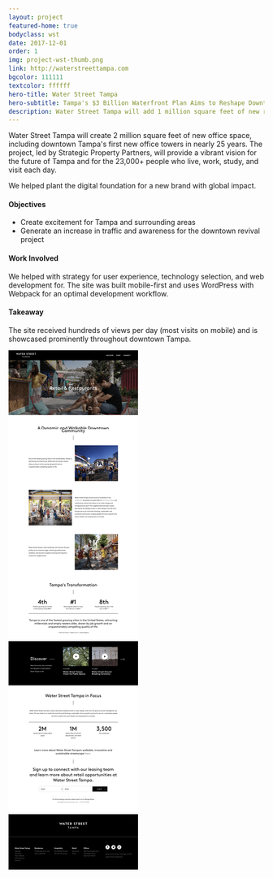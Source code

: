 ```yaml
---
layout: project
featured-home: true
bodyclass: wst
date: 2017-12-01
order: 1
img: project-wst-thumb.png
link: http://waterstreettampa.com
bgcolor: 111111
textcolor: ffffff
hero-title: Water Street Tampa
hero-subtitle: Tampa's $3 Billion Waterfront Plan Aims to Reshape Downtown
description: Water Street Tampa will add 1 million square feet of new retail, cultural, educational, and entertainment space at the street-level. I helped plant the digital foundation for a new brand with global impact.
---
```


Water Street Tampa will create 2 million square feet of new office space, including downtown Tampa's first new office towers in nearly 25 years. The project, led by Strategic Property Partners, will provide a vibrant vision for the future of Tampa and for the 23,000+ people who live, work, study, and visit each day.

We helped plant the digital foundation for a new brand with global impact.

#### Objectives

- Create excitement for Tampa and surrounding areas
- Generate an increase in traffic and awareness for the downtown revival project

#### Work Involved

We helped with strategy for user experience, technology selection, and web development for. The site was built mobile-first and uses WordPress with Webpack for an optimal development workflow.

#### Takeaway

The site received hundreds of views per day (most visits on mobile) and is showcased prominently throughout downtown Tampa.

![waterstreet tampa website](/assets/images/project-wst-home.png)
